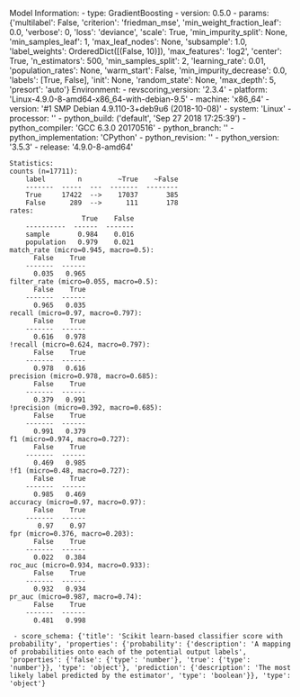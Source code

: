 Model Information:
	 - type: GradientBoosting
	 - version: 0.5.0
	 - params: {'multilabel': False, 'criterion': 'friedman_mse', 'min_weight_fraction_leaf': 0.0, 'verbose': 0, 'loss': 'deviance', 'scale': True, 'min_impurity_split': None, 'min_samples_leaf': 1, 'max_leaf_nodes': None, 'subsample': 1.0, 'label_weights': OrderedDict([(False, 10)]), 'max_features': 'log2', 'center': True, 'n_estimators': 500, 'min_samples_split': 2, 'learning_rate': 0.01, 'population_rates': None, 'warm_start': False, 'min_impurity_decrease': 0.0, 'labels': [True, False], 'init': None, 'random_state': None, 'max_depth': 5, 'presort': 'auto'}
	Environment:
	 - revscoring_version: '2.3.4'
	 - platform: 'Linux-4.9.0-8-amd64-x86_64-with-debian-9.5'
	 - machine: 'x86_64'
	 - version: '#1 SMP Debian 4.9.110-3+deb9u6 (2018-10-08)'
	 - system: 'Linux'
	 - processor: ''
	 - python_build: ('default', 'Sep 27 2018 17:25:39')
	 - python_compiler: 'GCC 6.3.0 20170516'
	 - python_branch: ''
	 - python_implementation: 'CPython'
	 - python_revision: ''
	 - python_version: '3.5.3'
	 - release: '4.9.0-8-amd64'
	
	Statistics:
	counts (n=17711):
		label        n         ~True    ~False
		-------  -----  ---  -------  --------
		True     17422  -->    17037       385
		False      289  -->      111       178
	rates:
		              True    False
		----------  ------  -------
		sample       0.984    0.016
		population   0.979    0.021
	match_rate (micro=0.945, macro=0.5):
		  False    True
		-------  ------
		  0.035   0.965
	filter_rate (micro=0.055, macro=0.5):
		  False    True
		-------  ------
		  0.965   0.035
	recall (micro=0.97, macro=0.797):
		  False    True
		-------  ------
		  0.616   0.978
	!recall (micro=0.624, macro=0.797):
		  False    True
		-------  ------
		  0.978   0.616
	precision (micro=0.978, macro=0.685):
		  False    True
		-------  ------
		  0.379   0.991
	!precision (micro=0.392, macro=0.685):
		  False    True
		-------  ------
		  0.991   0.379
	f1 (micro=0.974, macro=0.727):
		  False    True
		-------  ------
		  0.469   0.985
	!f1 (micro=0.48, macro=0.727):
		  False    True
		-------  ------
		  0.985   0.469
	accuracy (micro=0.97, macro=0.97):
		  False    True
		-------  ------
		   0.97    0.97
	fpr (micro=0.376, macro=0.203):
		  False    True
		-------  ------
		  0.022   0.384
	roc_auc (micro=0.934, macro=0.933):
		  False    True
		-------  ------
		  0.932   0.934
	pr_auc (micro=0.987, macro=0.74):
		  False    True
		-------  ------
		  0.481   0.998
	
	 - score_schema: {'title': 'Scikit learn-based classifier score with probability', 'properties': {'probability': {'description': 'A mapping of probabilities onto each of the potential output labels', 'properties': {'false': {'type': 'number'}, 'true': {'type': 'number'}}, 'type': 'object'}, 'prediction': {'description': 'The most likely label predicted by the estimator', 'type': 'boolean'}}, 'type': 'object'}

